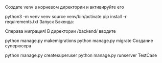 Создате venv в корневом директории и активируйте его

python3 -m venv venv
source venv/bin/activate
pip install -r requirements.txt
Запуск Бэкенда:

Сперава миграция! В директории /backend/ вводите

python manage.py makemigrations
python manage.py migrate
Создание суперюсера

python manage.py createsuperuser
python manage.py runserver
TestCase
